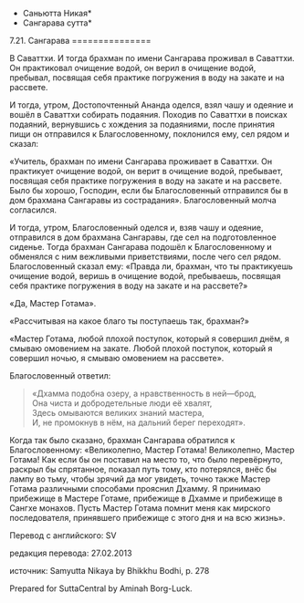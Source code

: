 * Саньютта Никая*
* Сангарава сутта*

7\.21\. Сангарава
\=\=\=\=\=\=\=\=\=\=\=\=\=\=\=

В Саваттхи\. И тогда брахман по имени Сангарава проживал в Саваттхи\. Он практиковал очищение водой, он верил в очищение водой, пребывал, посвящая себя практике погружения в воду на закате и на рассвете\.

И тогда, утром, Достопочтенный Ананда оделся, взял чашу и одеяние и вошёл в Саваттхи собирать подаяния\. Походив по Саваттхи в поисках подаяний, вернувшись с хождения за подаяниями, после принятия пищи он отправился к Благословенному, поклонился ему, сел рядом и сказал:

«Учитель, брахман по имени Сангарава проживает в Саваттхи\. Он практикует очищение водой, он верит в очищение водой, пребывает, посвящая себя практике погружения в воду на закате и на рассвете\. Было бы хорошо, Господин, если бы Благословенный отправился бы в дом брахмана Сангаравы из сострадания»\. Благословенный молча согласился\.

И тогда, утром, Благословенный оделся и, взяв чашу и одеяние, отправился в дом брахмана Сангаравы, где сел на подготовленное сиденье\. Тогда брахман Сангарава подошёл к Благословенному и обменялся с ним вежливыми приветствиями, после чего сел рядом\. Благословенный сказал ему: «Правда ли, брахман, что ты практикуешь очищение водой, веришь в очищение водой, пребываешь, посвящая себя практике погружения в воду на закате и на рассвете?»

«Да, Мастер Готама»\.

«Рассчитывая на какое благо ты поступаешь так, брахман?»

«Мастер Готама, любой плохой поступок, который я совершил днём, я смываю омовением на закате\. Любой плохой поступок, который я совершил ночью, я смываю омовением на рассвете»\.

Благословенный ответил:
> «Дхамма подобна озеру, а нравственность в ней—брод,  
> Она чиста и добродетельные люди её хвалят,  
> Здесь омываются великих знаний мастера,  
> И, не промокнув в нём, на дальний берег переходят»\.

Когда так было сказано, брахман Сангарава обратился к Благословенному: «Великолепно, Мастер Готама\! Великолепно, Мастер Готама\! Как если бы он поставил на место то, что было перевёрнуто, раскрыл бы спрятанное, показал путь тому, кто потерялся, внёс бы лампу во тьму, чтобы зрячий да мог увидеть, точно также Мастер Готама различными способами прояснил Дхамму\. Я принимаю прибежище в Мастере Готаме, прибежище в Дхамме и прибежище в Сангхе монахов\. Пусть Мастер Готама помнит меня как мирского последователя, принявшего прибежище с этого дня и на всю жизнь»\.

Перевод с английского: SV

редакция перевода: 27\.02\.2013

источник: Samyutta Nikaya by Bhikkhu Bodhi, p\. 278

Prepared for SuttaCentral by Aminah Borg\-Luck\.